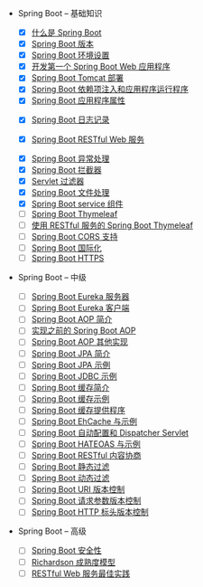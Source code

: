 * Spring Boot – 基础知识

  * [x] [什么是 Spring Boot](https://dotnettutorials.net/lesson/what-is-spring-boot/)

  - [x] [Spring Boot 版本](https://dotnettutorials.net/lesson/spring-boot-versions/)

  * [x] [Spring Boot 环境设置](https://dotnettutorials.net/lesson/spring-boot-environment-setup/)

  - [x] [开发第一个 Spring Boot Web 应用程序](https://dotnettutorials.net/lesson/spring-boot-first-web-application/)

  * [x] [Spring Boot Tomcat 部署](https://dotnettutorials.net/lesson/spring-boot-tomcat-deployment/)

  - [x] [Spring Boot 依赖项注入和应用程序运行程序](https://dotnettutorials.net/lesson/spring-boot-dependency-injection-and-application-runner/)

  * [x] [Spring Boot 应用程序属性](https://dotnettutorials.net/lesson/spring-boot-application-properties/)

  - [x] [Spring Boot 日志记录](https://dotnettutorials.net/lesson/spring-boot-logging/)

  - [x] [Spring Boot RESTful Web 服务](https://dotnettutorials.net/lesson/spring-boot-restful-web-services/)

  * [x] [Spring Boot 异常处理](https://dotnettutorials.net/lesson/spring-boot-exception-handling/)

  - [x] [Spring Boot 拦截器](https://dotnettutorials.net/lesson/spring-boot-interceptor/)

  * [x] [Servlet 过滤器](https://dotnettutorials.net/lesson/spring-boot-servlet-filter/)

  - [x] [Spring Boot 文件处理](https://dotnettutorials.net/lesson/spring-boot-file-handling/)

  * [x] [Spring Boot service 组件](https://dotnettutorials.net/lesson/spring-boot-service-components/)

  - [ ] [Spring Boot Thymeleaf](https://dotnettutorials.net/lesson/spring-boot-thymeleaf/)

  * [ ] [使用 RESTful 服务的 Spring Boot Thymeleaf](https://dotnettutorials.net/lesson/springboot-thymeleaf-consuming-restful-services/)

  - [ ] [Spring Boot CORS 支持](https://dotnettutorials.net/lesson/springboot-cors-support/)

  * [ ] [Spring Boot 国际化](https://dotnettutorials.net/lesson/spring-boot-internationalization/)

  - [ ] [Spring Boot HTTPS](https://dotnettutorials.net/lesson/springboot-https/)

* Spring Boot – 中级

  * [ ] [Spring Boot Eureka 服务器](https://dotnettutorials.net/lesson/spring-boot-eureka-server/)

  - [ ] [Spring Boot Eureka 客户端](https://dotnettutorials.net/lesson/spring-boot-eureka-client/)

  * [ ] [Spring Boot AOP 简介](https://dotnettutorials.net/lesson/introduction-to-spring-boot-aop/)

  - [ ] [实现之前的 Spring Boot AOP](https://dotnettutorials.net/lesson/spring-boot-aop-before-implementation/)

  * [ ] [Spring Boot AOP 其他实现](https://dotnettutorials.net/lesson/spring-boot-aop-other-implementations/)

  - [ ] [Spring Boot JPA 简介](https://dotnettutorials.net/lesson/introduction-to-spring-boot-jpa/)

  * [ ] [Spring Boot JPA 示例](https://dotnettutorials.net/lesson/spring-boot-jpa-examples/)

  - [ ] [Spring Boot JDBC 示例](https://dotnettutorials.net/lesson/spring-boot-jdbc-examples/)

  * [ ] [Spring Boot 缓存简介](https://dotnettutorials.net/lesson/spring-boot-caching/)

  - [ ] [Spring Boot 缓存示例](https://dotnettutorials.net/lesson/spring-boot-caching-examples/)

  * [ ] [Spring Boot 缓存提供程序](https://dotnettutorials.net/lesson/spring-boot-cache-providers/)

  - [ ] [Spring Boot EhCache 与示例](https://dotnettutorials.net/lesson/spring-boot-ehcache-with-example/)

  * [ ] [Spring Boot 自动配置和 Dispatcher Servlet](https://dotnettutorials.net/lesson/spring-boot-auto-configuration-and-dispatcher-servlet/)

  - [ ] [Spring Boot HATEOAS 与示例](https://dotnettutorials.net/lesson/spring-boot-hateoas/)

  * [ ] [Spring Boot RESTful 内容协商](https://dotnettutorials.net/lesson/spring-boot-restful-content-negotiation/)

  - [ ] [Spring Boot 静态过滤](https://dotnettutorials.net/lesson/spring-boot-static-filtering/)

  * [ ] [Spring Boot 动态过滤](https://dotnettutorials.net/lesson/spring-boot-dynamic-filtering/)

  - [ ] [Spring Boot URI 版本控制](https://dotnettutorials.net/lesson/spring-boot-uri-versioning/)

  * [ ] [Spring Boot 请求参数版本控制](https://dotnettutorials.net/lesson/spring-boot-request-parameter-versioning/)

  - [ ] [Spring Boot HTTP 标头版本控制](https://dotnettutorials.net/lesson/spring-boot-http-header-versioning/)

* Spring Boot – 高级

  * [ ] [Spring Boot 安全性](https://dotnettutorials.net/lesson/spring-boot-security/)

  - [ ] [Richardson 成熟度模型](https://dotnettutorials.net/lesson/richardson-maturity-model/)

  * [ ] [RESTful Web 服务最佳实践](https://dotnettutorials.net/lesson/restful-web-services-best-practices/)
